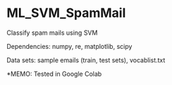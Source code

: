 # ML_SVM_SpamMail
 
Classify spam mails using SVM

Dependencies: numpy, re, matplotlib, scipy

Data sets: sample emails (train, test sets), vocablist.txt

*MEMO: Tested in Google Colab

